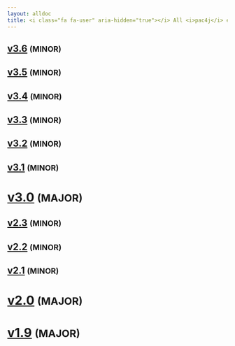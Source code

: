 ```yaml
---
layout: alldoc
title: <i class="fa fa-user" aria-hidden="true"></i> All <i>pac4j</i> engine/core documentations&#58;
---
```


<div class="text-center">

<h2><a id="v3.6" href="http://www.pac4j.org/3.6.x/docs/index.html">v3.6</a> <small>(MINOR)</small></h2>

<h2><a id="v3.5" href="http://www.pac4j.org/3.5.x/docs/index.html">v3.5</a> <small>(MINOR)</small></h2>

<h2><a id="v3.4" href="http://www.pac4j.org/3.4.x/docs/index.html">v3.4</a> <small>(MINOR)</small></h2>

<h2><a id="v3.3" href="http://www.pac4j.org/3.3.x/docs/index.html">v3.3</a> <small>(MINOR)</small></h2>

<h2><a id="v3.2" href="http://www.pac4j.org/3.2.x/docs/index.html">v3.2</a> <small>(MINOR)</small></h2>

<h2><a id="v3.1" href="http://www.pac4j.org/3.1.x/docs/index.html">v3.1</a> <small>(MINOR)</small></h2>

<h1><a id="v3.0" href="http://www.pac4j.org/3.0.x/docs/index.html">v3.0</a> <small>(MAJOR)</small></h1>

<h2><a id="v2.3" href="http://www.pac4j.org/2.3.x/docs/index.html">v2.3</a> <small>(MINOR)</small></h2>

<h2><a id="v2.2" href="http://www.pac4j.org/2.2.x/docs/index.html">v2.2</a> <small>(MINOR)</small></h2>

<h2><a id="v2.1" href="http://www.pac4j.org/2.1.x/docs/index.html">v2.1</a> <small>(MINOR)</small></h2>

<h1><a id="v2.0" href="http://www.pac4j.org/2.0.x/docs/index.html">v2.0</a> <small>(MAJOR)</small></h1>

<h1 id="v1.9"><a href="http://www.pac4j.org/1.9.x/docs/index.html">v1.9</a> <small>(MAJOR)</small></h1>

</div>
